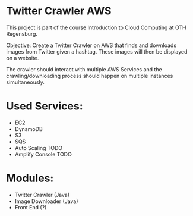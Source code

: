 # Twitter Crawler AWS

This project is part of the course Introduction to Cloud Computing at OTH Regensburg.

Objective: Create a Twitter Crawler on AWS that finds and downloads images from Twitter given a hashtag. These images will then be displayed on a website.

The crawler should interact with multiple AWS Services and the crawling/downloading process should happen on multiple instances simultaneously.

# Used Services:
- EC2
- DynamoDB
- S3
- SQS
- Auto Scaling TODO
- Amplify Console TODO

# Modules:
- Twitter Crawler (Java)
- Image Downloader (Java)
- Front End (?)

